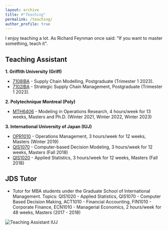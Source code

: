 ```yaml
---
layout: archive
title: #"Teaching"
permalink: /teaching/
author_profile: true
---
```


I enjoy teaching a lot. As Richard Feynman once said: "If you want to master something, teach it".

Teaching Assistant
------
**1. Griffith University (Griff)**<br>
 - [7108IBA](https://www.griffith.edu.au/study/courses/supply-chain-modelling-7108IBA) - Supply Chain Modelling, Postgraduate (Trimester 1 2023).
 - [7102IBA](https://www.griffith.edu.au/study/courses/strategic-supply-chain-management-7102IBA) - Strategic Supply Chain Management, Postgraduate (Trimester 1 2023).

 **2. Polytechnique Montreal (Poly)**<br>
 - [MTH6406](https://www.polymtl.ca/programmes/cours/modelisation-en-recherche-operationnelle) - Modeling in Operations Research, 4 hours/week for 13 weeks, Masters and Ph.D. (Winter 2021, Winter 2022, Winter 2023)

 **3. International University of Japan (IUJ)**<br>
 - [OPR1010](https://www.iuj.ac.jp/im-course-descriptions/) - Operations Management, 3 hours/week for 12 weeks, Masters (Winter 2019)
 - [QIS1070](https://www.iuj.ac.jp/faculty/jrr/ms_computing.html) - Computer-based Decision Modeling, 3 hours/week for 12 weeks, Masters (Fall 2018)
 - [QIS1020](https://www.iuj.ac.jp/im-course-descriptions/) - Applied Statistics, 3 hours/week for 12 weeks, Masters (Fall 2018)<br>

JDS Tutor
------
 - Tutor for MBA students under the Graduate School of International Management. Topics: QIS1020 - Applied Statistics, QIS1070 - Computer Based Decision Making, ACT1010 - Financial Accounting, FIN1010 - Corporate Finance, ECN1010 - Managerial Economics, 2 hours/week for 48 weeks, Masters (2017 - 2018)

 ![Teaching Assistant IUJ](http://rqbmedi.github.io/images/8_Teaching_Assistant.jpeg)